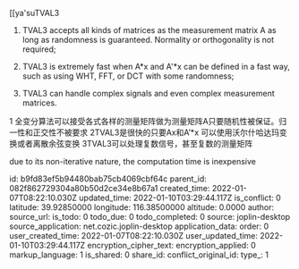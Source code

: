 [[ya'suTVAL3

1) TVAL3 accepts all kinds of matrices as the measurement matrix A as long as
   randomness is guaranteed. Normality or orthogonality is not required;

2) TVAL3 is extremely fast when A*x and A'*x can be defined in a fast way, 
   such as using WHT, FFT, or DCT with some randomness;
   
 
3) TVAL3 can handle complex signals and even complex measurement matrices.

1 全变分算法可以接受各式各样的测量矩阵做为测量矩阵A只要随机性被保证。归一性和正交性不被要求
2TVAL3是很快的只要Ax和A’*x 可以使用沃尔什哈达玛变换或者离散余弦变换
3TVAL3可以处理复数信号，甚至复数的测量矩阵

due to its non-iterative nature, the computation time is inexpensive

id: b9fd83ef5b94480bab75cb4069cbf64c
parent_id: 082f862729304a80b50d2ce34e8b67a1
created_time: 2022-01-07T08:22:10.030Z
updated_time: 2022-01-10T03:29:44.117Z
is_conflict: 0
latitude: 39.92850000
longitude: 116.38500000
altitude: 0.0000
author: 
source_url: 
is_todo: 0
todo_due: 0
todo_completed: 0
source: joplin-desktop
source_application: net.cozic.joplin-desktop
application_data: 
order: 0
user_created_time: 2022-01-07T08:22:10.030Z
user_updated_time: 2022-01-10T03:29:44.117Z
encryption_cipher_text: 
encryption_applied: 0
markup_language: 1
is_shared: 0
share_id: 
conflict_original_id: 
type_: 1